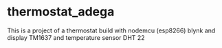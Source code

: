 # thermostat_adega
This is a project of a thermostat build with nodemcu (esp8266) blynk and display TM1637  and temperature sensor DHT 22
